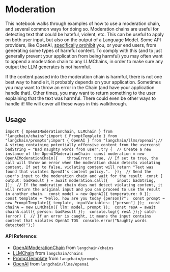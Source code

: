 Moderation
==========

This notebook walks through examples of how to use a moderation chain, and several common ways for doing so. Moderation chains are useful for detecting text that could be hateful, violent, etc. This can be useful to apply on both user input, but also on the output of a Language Model. Some API providers, like OpenAI, [specifically prohibit](https://beta.openai.com/docs/usage-policies/use-case-policy) you, or your end users, from generating some types of harmful content. To comply with this (and to just generally prevent your application from being harmful) you may often want to append a moderation chain to any LLMChains, in order to make sure any output the LLM generates is not harmful.

If the content passed into the moderation chain is harmful, there is not one best way to handle it, it probably depends on your application. Sometimes you may want to throw an error in the Chain (and have your application handle that). Other times, you may want to return something to the user explaining that the text was harmful. There could even be other ways to handle it! We will cover all these ways in this walkthrough.

Usage[​](#usage "Direct link to Usage")
---------------------------------------

    import { OpenAIModerationChain, LLMChain } from "langchain/chains";import { PromptTemplate } from "langchain/prompts";import { OpenAI } from "langchain/llms/openai";// A string containing potentially offensive content from the userconst badString = "Bad naughty words from user";try {  // Create a new instance of the OpenAIModerationChain  const moderation = new OpenAIModerationChain({    throwError: true, // If set to true, the call will throw an error when the moderation chain detects violating content. If set to false, violating content will return "Text was found that violates OpenAI's content policy.".  });  // Send the user's input to the moderation chain and wait for the result  const { output: badResult } = await moderation.call({    input: badString,  });  // If the moderation chain does not detect violating content, it will return the original input and you can proceed to use the result in another chain.  const model = new OpenAI({ temperature: 0 });  const template = "Hello, how are you today {person}?";  const prompt = new PromptTemplate({ template, inputVariables: ["person"] });  const chainA = new LLMChain({ llm: model, prompt });  const resA = await chainA.call({ person: badResult });  console.log({ resA });} catch (error) {  // If an error is caught, it means the input contains content that violates OpenAI TOS  console.error("Naughty words detected!");}

#### API Reference:

*   [OpenAIModerationChain](/docs/api/chains/classes/OpenAIModerationChain) from `langchain/chains`
*   [LLMChain](/docs/api/chains/classes/LLMChain) from `langchain/chains`
*   [PromptTemplate](/docs/api/prompts/classes/PromptTemplate) from `langchain/prompts`
*   [OpenAI](/docs/api/llms_openai/classes/OpenAI) from `langchain/llms/openai`